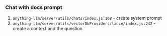 ### Chat with docs prompt
1. `anything-llm/server/utils/chats/index.js:168` - create system prompt
1. `anything-llm/server/utils/vectorDbProviders/lance/index.js:242` - create a context and the question

